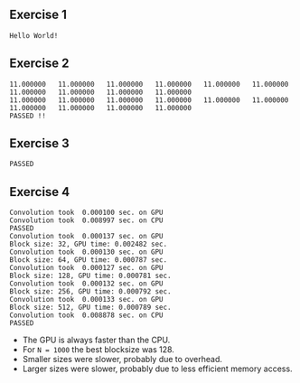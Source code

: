 ## Exercise 1
```
Hello World!
```

## Exercise 2
```
11.000000	11.000000	11.000000	11.000000	11.000000	11.000000	11.000000	11.000000	11.000000	11.000000	
11.000000	11.000000	11.000000	11.000000	11.000000	11.000000	11.000000	11.000000	11.000000	11.000000	
PASSED !!
```

## Exercise 3
```
PASSED
```

## Exercise 4
```
Convolution took  0.000100 sec. on GPU
Convolution took  0.008997 sec. on CPU
PASSED
Convolution took  0.000137 sec. on GPU
Block size: 32, GPU time: 0.002482 sec.
Convolution took  0.000130 sec. on GPU
Block size: 64, GPU time: 0.000787 sec.
Convolution took  0.000127 sec. on GPU
Block size: 128, GPU time: 0.000781 sec.
Convolution took  0.000132 sec. on GPU
Block size: 256, GPU time: 0.000792 sec.
Convolution took  0.000133 sec. on GPU
Block size: 512, GPU time: 0.000789 sec.
Convolution took  0.008878 sec. on CPU
PASSED
```
- The GPU is always faster than the CPU.
- For `N = 1000` the best blocksize was 128.
- Smaller sizes were slower, probably due to overhead.
- Larger sizes were slower, probably due to less efficient memory access.

